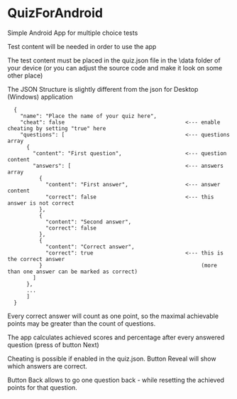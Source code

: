 # QuizForAndroid

Simple Android App for multiple choice tests

Test content will be needed in order to use the app  

The test content must be placed in the quiz.json file in the \data folder of your device
(or you can adjust the source code and make it look on some other place)

The JSON Structure is slightly different from the json for Desktop (Windows) application
```
  {
    "name": "Place the name of your quiz here",
    "cheat": false                                      <--- enable cheating by setting "true" here
    "questions": [                                      <--- questions array
      {
        "content": "First question",                    <--- question content
        "answers": [                                    <--- answers array
          {
            "content": "First answer",                  <--- answer content
            "correct": false                            <--- this answer is not correct
          },
          {
            "content": "Second answer",
            "correct": false
          },
          {
            "content": "Correct answer",
            "correct": true                             <--- this is the correct answer
          }                                                  (more than one answer can be marked as correct)
        ]
      },
      ...
      ]
  }
```

Every correct answer will count as one point, so the maximal achievable points may be greater than the count of questions.

The app calculates achieved scores and percentage after every answered question (press of button Next)

Cheating is possible if enabled in the quiz.json. Button Reveal will show which answers are correct.

Button Back allows to go one question back - while resetting the achieved points for that question.
